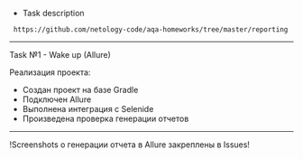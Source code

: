 * Task description 

``` https://github.com/netology-code/aqa-homeworks/tree/master/reporting```
_________________


Task №1 - Wake up (Allure)

Реализация проекта:
* Создан проект на базе Gradle
* Подключен Allure
* Выполнена интеграция с Selenide
* Произведена проверка генерации отчетов
_______________________

!Screenshots о генерации отчета в Allure закреплены в Issues!


